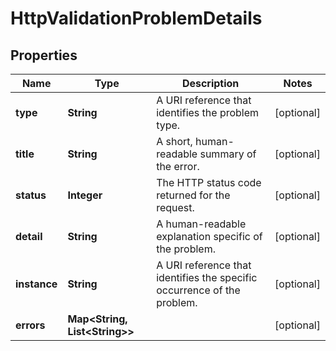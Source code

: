 

# HttpValidationProblemDetails


## Properties

| Name | Type | Description | Notes |
|------------ | ------------- | ------------- | -------------|
|**type** | **String** | A URI reference that identifies the problem type. |  [optional] |
|**title** | **String** | A short, human-readable summary of the error. |  [optional] |
|**status** | **Integer** | The HTTP status code returned for the request. |  [optional] |
|**detail** | **String** | A human-readable explanation specific of the problem. |  [optional] |
|**instance** | **String** | A URI reference that identifies the specific occurrence of the problem. |  [optional] |
|**errors** | **Map&lt;String, List&lt;String&gt;&gt;** |  |  [optional] |




